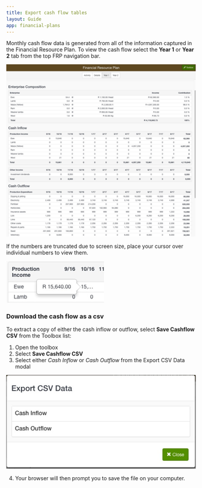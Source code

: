 ```yaml
---
title: Export cash flow tables
layout: Guide
app: financial-plans
---
```


Monthly cash flow data is generated from all of the information captured in the Financial Resource Plan. To view the cash flow select the **Year 1** or **Year 2** tab from the top FRP navigation bar. 

![View cash flow](images/year_1_cash_flow.jpg)

If the numbers are truncated due to screen size, place your cursor over individual numbers to view them. 

![Pop up](images/pop_up.jpg)

### Download the cash flow as a csv

To extract a copy of either the cash inflow or outflow, select **Save Cashflow CSV** from the Toolbox list:

1. Open the toolbox
2. Select **Save Cashflow CSV**
3. Select either *Cash Inflow* or *Cash Outflow* from the Export CSV Data modal

![Export CSV Data](images/export_csv_data.jpg)

4. Your browser will then prompt you to save the file on your computer.